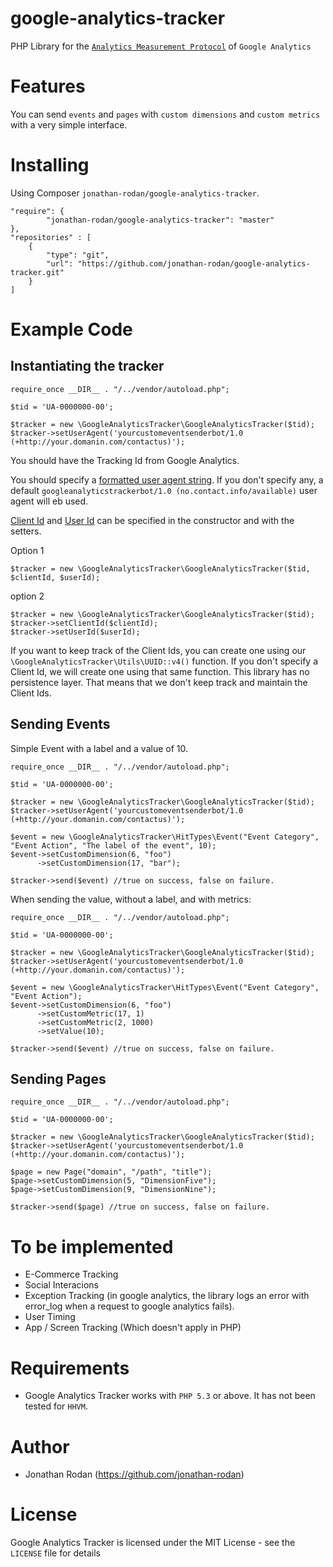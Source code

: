 # google-analytics-tracker

PHP Library for the [`Analytics Measurement Protocol`](https://developers.google.com/analytics/devguides/collection/protocol/v1/?hl=en) of `Google Analytics`

# Features

You can send `events` and `pages` with `custom dimensions` and `custom metrics` with a very simple interface.

# Installing

Using Composer `jonathan-rodan/google-analytics-tracker`.

```
"require": {
        "jonathan-rodan/google-analytics-tracker": "master"
},
"repositories" : [
    {
        "type": "git",
        "url": "https://github.com/jonathan-rodan/google-analytics-tracker.git"
    }
]
```

# Example Code

## Instantiating the tracker

```
require_once __DIR__ . "/../vendor/autoload.php";

$tid = 'UA-0000000-00';

$tracker = new \GoogleAnalyticsTracker\GoogleAnalyticsTracker($tid);
$tracker->setUserAgent('yourcustomeventsenderbot/1.0 (+http://your.domanin.com/contactus)');
```

You should have the Tracking Id from Google Analytics.

You should specify a [formatted user agent string](https://en.wikipedia.org/wiki/User_agent#Format). If you don't specify any, a default `googleanalyticstrackerbot/1.0 (no.contact.info/available)` user agent will eb used.

[Client Id](https://developers.google.com/analytics/devguides/collection/protocol/v1/parameters#cid) and [User Id](https://developers.google.com/analytics/devguides/collection/protocol/v1/parameters#uid) can be specified in the constructor and with the setters.

Option 1
```
$tracker = new \GoogleAnalyticsTracker\GoogleAnalyticsTracker($tid, $clientId, $userId);
```
option 2
```
$tracker = new \GoogleAnalyticsTracker\GoogleAnalyticsTracker($tid);
$tracker->setClientId($clientId);
$tracker->setUserId($userId);
```

If you want to keep track of the Client Ids, you can create one using our `\GoogleAnalyticsTracker\Utils\UUID::v4()` function. If you don't specify a Client Id, we will create one using that same function.
This library has no persistence layer. That means that we don't keep track and maintain the Client Ids.

## Sending Events

Simple Event with a label and a value of 10.

```
require_once __DIR__ . "/../vendor/autoload.php";

$tid = 'UA-0000000-00';

$tracker = new \GoogleAnalyticsTracker\GoogleAnalyticsTracker($tid);
$tracker->setUserAgent('yourcustomeventsenderbot/1.0 (+http://your.domanin.com/contactus)');

$event = new \GoogleAnalyticsTracker\HitTypes\Event("Event Category", "Event Action", "The label of the event", 10);
$event->setCustomDimension(6, "foo")
      ->setCustomDimension(17, "bar");

$tracker->send($event) //true on success, false on failure.
```

When sending the value, without a label, and with metrics:

```
require_once __DIR__ . "/../vendor/autoload.php";

$tid = 'UA-0000000-00';

$tracker = new \GoogleAnalyticsTracker\GoogleAnalyticsTracker($tid);
$tracker->setUserAgent('yourcustomeventsenderbot/1.0 (+http://your.domanin.com/contactus)');

$event = new \GoogleAnalyticsTracker\HitTypes\Event("Event Category", "Event Action");
$event->setCustomDimension(6, "foo")
      ->setCustomMetric(17, 1)
      ->setCustomMetric(2, 1000)
      ->setValue(10);

$tracker->send($event) //true on success, false on failure.
```

## Sending Pages

```
require_once __DIR__ . "/../vendor/autoload.php";

$tid = 'UA-0000000-00';

$tracker = new \GoogleAnalyticsTracker\GoogleAnalyticsTracker($tid);
$tracker->setUserAgent('yourcustomeventsenderbot/1.0 (+http://your.domanin.com/contactus)');

$page = new Page("domain", "/path", "title");
$page->setCustomDimension(5, "DimensionFive");
$page->setCustomDimension(9, "DimensionNine");

$tracker->send($page) //true on success, false on failure.
```

# To be implemented

* E-Commerce Tracking
* Social Interacions
* Exception Tracking (in google analytics, the library logs an error with error_log when a request to google analytics fails).
* User Timing
* App / Screen Tracking (Which doesn't apply in PHP)

# Requirements

* Google Analytics Tracker works with `PHP 5.3` or above. It has not been tested for `HHVM`.

# Author

* Jonathan Rodan (https://github.com/jonathan-rodan)

# License

Google Analytics Tracker is licensed under the MIT License - see the `LICENSE` file for details
